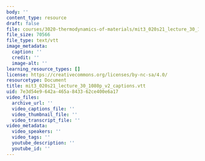 ```yaml
---
body: ''
content_type: resource
draft: false
file: courses/3020-thermodynamics-of-materials/mit3_020s21_lecture_30_1080p_v2_captions.vtt
file_size: 70566
file_type: text/vtt
image_metadata:
  caption: ''
  credit: ''
  image-alt: ''
learning_resource_types: []
license: https://creativecommons.org/licenses/by-nc-sa/4.0/
resourcetype: Document
title: mit3_020s21_lecture_30_1080p_v2_captions.vtt
uid: 7e3d54e9-642a-465a-8433-62ce400e6a17
video_files:
  archive_url: ''
  video_captions_file: ''
  video_thumbnail_file: ''
  video_transcript_file: ''
video_metadata:
  video_speakers: ''
  video_tags: ''
  youtube_description: ''
  youtube_id: ''
---
```

